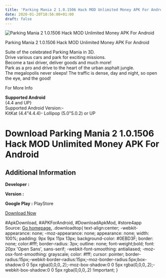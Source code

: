 ```yaml
---
title: 'Parking Mania 2 1.0.1506 Hack MOD Unlimited Money APK For Android'
date: 2020-01-20T18:56:00+01:00
draft: false
---
```


![Parking Mania 2 1.0.1506 Hack MOD Unlimited Money APK For Android](https://i0.wp.com/apkhome.net/wp-content/uploads/2017/06/Parking-Mania-2-1.0.1506.png "Parking Mania 2 1.0.1506 Hack MOD Unlimited Money APK For Android")

  

Parking Mania 2 1.0.1506 Hack MOD Unlimited Money APK For Android

Suite of the celebrated Parking Mania in 3D.  
Drive various cars and park for exciting missions.  
Become a taxi driver, deliver goods and much more!  
Park as a pro and drive to the heart of the urban asphalt jungle.  
The megalopolis never sleeps! The traffic is dense, day and night, so open the eye, and the good!

For More Info

**Supported Android**  
{4.4 and UP}  
Supported Android Version:-  
KitKat (4.4"4.4.4)- Lollipop (5.0"5.0.2) or UP

Download Parking Mania 2 1.0.1506 Hack MOD Unlimited Money APK For Android
==========================================================================

Additional Information
----------------------

**Developer :**

**Version :**

**Google Play :** PlayStore

  

[Download Now](https://store4app.co/post/parking-mania-2-1-0-1506-hack-mod-unlimited-money-apk-for-android_1573671807)

  
#ApkDownload, #APKForAndroid, #DownloadApkMod, #store4app  
Source: [Go homepage.](https://store4app.co/post/parking-mania-2-1-0-1506-hack-mod-unlimited-money-apk-for-android_1573671807) .downloadtop{ text-align:center; -webkit-appearance: none; -moz-appearance: none; appearance: none; width: 100%; padding: 9px 9px 11px 13px; background-color: #0EBD3F; border: none; color:#fff; border-radius: 3px; outline: none; font-weight;bold; font: 20px 'Open Sans', sans-serif; -webkit-font-smoothing: antialiased; -moz-osx-font-smoothing: grayscale; color: #fff; cursor: pointer; border-radius:15px;-webkit-border-radius:15px;-moz-border-radius:5px;box-shadow:0 0 5px rgba(0,0,0,.2);-moz-box-shadow:0 0 5px rgba(0,0,0,.2);-webkit-box-shadow:0 0 5px rgba(0,0,0,.2) !important; }